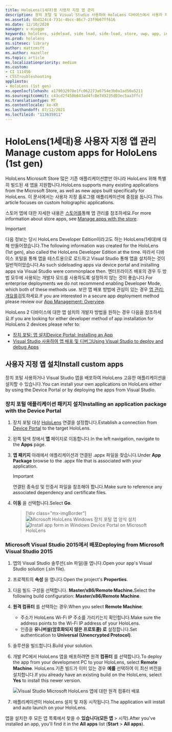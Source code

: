 ```yaml
---
title: HoloLens(1세대)용 사용자 지정 앱 관리
description: 장치 포털 및 Visual Studio 사용하여 HoloLens 디바이스에서 사용자 지정 홀로그램 앱을 설치, 제거 및 사이드로드하는 방법을 알아봅니다.
ms.assetid: 6bd124c4-731c-4bcc-86c7-23f9b67ff616
ms.date: 12/10/2020
manager: v-miegge
keywords: hololens, sideload, side load, side-load, store, uwp, app, install
ms.prod: hololens
ms.sitesec: library
author: mattzmsft
ms.author: mazeller
ms.topic: article
ms.localizationpriority: medium
ms.custom:
- CI 111456
- CSSTroubleshooting
appliesto:
- HoloLens (1st gen)
ms.openlocfilehash: a179032978e1fc062273a6754e3b0a1ad50a5211
ms.sourcegitcommit: c43cd2f450b643ad4fc8e749235d03ec5aa3ffcf
ms.translationtype: MT
ms.contentlocale: ko-KR
ms.lasthandoff: 07/12/2021
ms.locfileid: "113635911"
---
```

# <a name="manage-custom-apps-for-hololens-1st-gen"></a><span data-ttu-id="47656-104">HoloLens(1세대)용 사용자 지정 앱 관리</span><span class="sxs-lookup"><span data-stu-id="47656-104">Manage custom apps for HoloLens (1st gen)</span></span>

<span data-ttu-id="47656-105">HoloLens Microsoft Store 많은 기존 애플리케이션뿐만 아니라 HoloLens 위해 특별히 빌드된 새 앱을 지원합니다.</span><span class="sxs-lookup"><span data-stu-id="47656-105">HoloLens supports many existing applications from the Microsoft Store, as well as new apps built specifically for HoloLens.</span></span> <span data-ttu-id="47656-106">이 문서에서는 사용자 지정 홀로그램 애플리케이션에 중점을 둡니다.</span><span class="sxs-lookup"><span data-stu-id="47656-106">This article focuses on custom holographic applications.</span></span>  

<span data-ttu-id="47656-107">스토어 앱에 대한 자세한 내용은 [스토어를](holographic-store-apps.md)통해 앱 관리를 참조하세요.</span><span class="sxs-lookup"><span data-stu-id="47656-107">For more information about store apps, see [Manage apps with the store](holographic-store-apps.md).</span></span>

> [!IMPORTANT]
> <span data-ttu-id="47656-108">다음 정보는 당시 HoloLens Developer Edition이라고도 하는 HoloLens(1세대)에 대해 만들어졌습니다.</span><span class="sxs-lookup"><span data-stu-id="47656-108">The following information was created for the HoloLens (1st gen), also called the HoloLens Developer Edition at the time.</span></span> <span data-ttu-id="47656-109">따라서 디바이스 포털을 통해 앱을 테스트용으로 로드하고 Visual Studio 통해 앱을 설치하는 것이 일반적이었습니다.</span><span class="sxs-lookup"><span data-stu-id="47656-109">As such sideloading apps via device portal and installing apps via Visual Studio were commonplace then.</span></span> <span data-ttu-id="47656-110">엔터프라이즈 배포의 경우 두 방법 모두에 사용되는 개발자 모드를 사용하도록 설정하지 않는 것이 좋습니다.</span><span class="sxs-lookup"><span data-stu-id="47656-110">For enterprise deployments we do not recommend enabling Developer Mode, which both of these methods use.</span></span> <span data-ttu-id="47656-111">보안 앱 배포 방법에 관심이 있는 경우 [앱 관리: 개요를](app-deploy-overview.md)검토하세요.</span><span class="sxs-lookup"><span data-stu-id="47656-111">If you are interested in a secure app deployment method please review our [App Management: Overview](app-deploy-overview.md).</span></span>
>
> <span data-ttu-id="47656-112">HoloLens 2 디바이스에 대한 앱 설치의 개발자 방법을 원하는 경우 다음을 참조하세요.</span><span class="sxs-lookup"><span data-stu-id="47656-112">If you are looking for either developer method of app installation for HoloLens 2 devices please refer to:</span></span>
>
> - [<span data-ttu-id="47656-113">장치 포털: 앱 설치</span><span class="sxs-lookup"><span data-stu-id="47656-113">Device Portal: Installing an App</span></span>](/windows/mixed-reality/develop/platform-capabilities-and-apis/using-the-windows-device-portal#installing-an-app)
> - [<span data-ttu-id="47656-114">Visual Studio 사용하여 앱 배포 및 디버그</span><span class="sxs-lookup"><span data-stu-id="47656-114">Using Visual Studio to deploy and debug Apps</span></span>](/windows/mixed-reality/develop/platform-capabilities-and-apis/using-visual-studio)

## <a name="install-custom-apps"></a><span data-ttu-id="47656-115">사용자 지정 앱 설치</span><span class="sxs-lookup"><span data-stu-id="47656-115">Install custom apps</span></span>

<span data-ttu-id="47656-116">장치 포털 사용하거나 Visual Studio 앱을 배포하여 HoloLens 고유한 애플리케이션을 설치할 수 있습니다.</span><span class="sxs-lookup"><span data-stu-id="47656-116">You can install your own applications on HoloLens either by using the Device Portal or by deploying the apps from Visual Studio.</span></span>

### <a name="installing-an-application-package-with-the-device-portal"></a><span data-ttu-id="47656-117">장치 포털 애플리케이션 패키지 설치</span><span class="sxs-lookup"><span data-stu-id="47656-117">Installing an application package with the Device Portal</span></span>

1. <span data-ttu-id="47656-118">장치 포털 대상 [HoloLens](/windows/mixed-reality/using-the-windows-device-portal) 연결을 설정합니다.</span><span class="sxs-lookup"><span data-stu-id="47656-118">Establish a connection from [Device Portal](/windows/mixed-reality/using-the-windows-device-portal) to the target HoloLens.</span></span>

1. <span data-ttu-id="47656-119">왼쪽 탐색 창에서 **앱** 페이지로 이동합니다.</span><span class="sxs-lookup"><span data-stu-id="47656-119">In the left navigation, navigate to the **Apps** page.</span></span>

1. <span data-ttu-id="47656-120">**앱 패키지** 아래에서 애플리케이션과 연결된 .appx 파일을 찾습니다.</span><span class="sxs-lookup"><span data-stu-id="47656-120">Under **App Package** browse to the .appx file that is associated with your application.</span></span>

   > [!IMPORTANT]
   > <span data-ttu-id="47656-121">연결된 종속성 및 인증서 파일을 참조해야 합니다.</span><span class="sxs-lookup"><span data-stu-id="47656-121">Make sure to reference any associated dependency and certificate files.</span></span>

1. <span data-ttu-id="47656-122">**이동** 을 선택합니다.</span><span class="sxs-lookup"><span data-stu-id="47656-122">Select **Go**.</span></span>

   > [!div class="mx-imgBorder"]
   > <span data-ttu-id="47656-123">![Microsoft HoloLens Windows 장치 포털 앱 양식 설치](images/deviceportal-appmanager.jpg)</span><span class="sxs-lookup"><span data-stu-id="47656-123">![Install app form in Windows Device Portal on Microsoft HoloLens](images/deviceportal-appmanager.jpg)</span></span>

### <a name="deploying-from-microsoft-visual-studio-2015"></a><span data-ttu-id="47656-124">Microsoft Visual Studio 2015에서 배포</span><span class="sxs-lookup"><span data-stu-id="47656-124">Deploying from Microsoft Visual Studio 2015</span></span>

1. <span data-ttu-id="47656-125">앱의 Visual Studio 솔루션(.sln 파일)을 엽니다.</span><span class="sxs-lookup"><span data-stu-id="47656-125">Open your app's Visual Studio solution (.sln file).</span></span>

1. <span data-ttu-id="47656-126">프로젝트의 **속성** 을 엽니다.</span><span class="sxs-lookup"><span data-stu-id="47656-126">Open the project's **Properties**.</span></span>

1. <span data-ttu-id="47656-127">다음 빌드 구성을 선택합니다. **Master/x86/Remote Machine.**</span><span class="sxs-lookup"><span data-stu-id="47656-127">Select the following build configuration: **Master/x86/Remote Machine**.</span></span>

1. <span data-ttu-id="47656-128">**원격 컴퓨터** 를 선택하는 경우:</span><span class="sxs-lookup"><span data-stu-id="47656-128">When you select **Remote Machine**:</span></span>
   - <span data-ttu-id="47656-129">주소가 HoloLens Wi-Fi IP 주소를 가리키는지 확인합니다.</span><span class="sxs-lookup"><span data-stu-id="47656-129">Make sure the address points to the Wi-Fi IP address of your HoloLens.</span></span>
   - <span data-ttu-id="47656-130">인증을 **유니버설(암호화되지 않은 프로토콜) 로** 설정합니다.</span><span class="sxs-lookup"><span data-stu-id="47656-130">Set authentication to **Universal (Unencrypted Protocol)**.</span></span>
   
1. <span data-ttu-id="47656-131">솔루션을 빌드합니다.</span><span class="sxs-lookup"><span data-stu-id="47656-131">Build your solution.</span></span>

1. <span data-ttu-id="47656-132">개발 PC에서 HoloLens 앱을 배포하려면 원격 **컴퓨터** 를 선택합니다.</span><span class="sxs-lookup"><span data-stu-id="47656-132">To deploy the app from your development PC to your HoloLens, select **Remote Machine**.</span></span> <span data-ttu-id="47656-133">HoloLens 기존 빌드가 이미 있는 경우 **예를** 선택하여 이 최신 버전을 설치합니다.</span><span class="sxs-lookup"><span data-stu-id="47656-133">If you already have an existing build on the HoloLens, select **Yes** to install this newer version.</span></span>  

   ![Visual Studio Microsoft HoloLens 앱에 대한 원격 컴퓨터 배포](images/vs2015-remotedeployment.jpg)  
   
1. <span data-ttu-id="47656-135">애플리케이션이 HoloLens 설치 및 자동 시작됩니다.</span><span class="sxs-lookup"><span data-stu-id="47656-135">The application will install and auto launch on your HoloLens.</span></span>

<span data-ttu-id="47656-136">앱을 설치한 후 모든 앱 목록에서 찾을 수 **있습니다(모든 앱**   >  시작).</span><span class="sxs-lookup"><span data-stu-id="47656-136">After you've installed an app, you'll find it in the **All apps** list (**Start** > **All apps**).</span></span>
